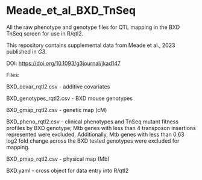 # Meade_et_al_BXD_TnSeq
All the raw phenotype and genotype files for QTL mapping in the BXD TnSeq screen for use in R/qtl2.

This repository contains supplemental data from Meade et al., 2023 published in _G3_. 

DOI: https://doi.org/10.1093/g3journal/jkad147

Files: 

BXD_covar_rqtl2.csv - additive covariates

BXD_genotypes_rqtl2.csv - BXD mouse genotypes

BXD_gmap_rqtl2.csv - genetic map (cM)

BXD_pheno_rqtl2.csv - clinical phenotypes and TnSeq mutant fitness profiles by BXD genotype; Mtb genes with less than 4 transposon insertions represented were excluded. Additionally, Mtb genes with less than 0.63 log2 fold change across the BXD tested genotypes were excluded for mapping.

BXD_pmap_rqtl2.csv - physical map (Mb)

BXD.yaml - cross object for data entry into R/qtl2
